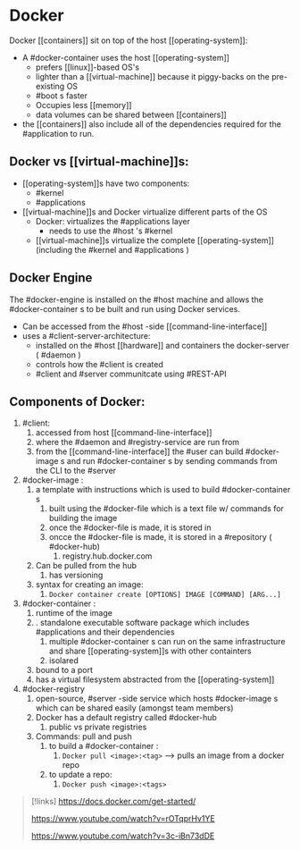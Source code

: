 
# Docker
Docker [[containers]] sit on top of the host [[operating-system]]:
- A #docker-container uses the host [[operating-system]]
	- prefers [[linux]]-based OS's
	- lighter than a [[virtual-machine]] because it piggy-backs on the pre-existing OS
	- #boot s faster
	- Occupies less [[memory]]
	- data volumes can be shared between [[containers]]
- the [[containers]] also include all of the dependencies required for the #application to run.

## Docker vs [[virtual-machine]]s:
- [[operating-system]]s have two components:
	- #kernel
	- #applications 
- [[virtual-machine]]s and Docker virtualize different parts of the OS
	- Docker: virtualizes the #applications layer
		- needs to use the #host 's #kernel
	- [[virtual-machine]]s virtualize the complete [[operating-system]] (including the #kernel and #applications )

## Docker Engine
The #docker-engine is installed on the #host machine and allows the #docker-container s to be built and run using Docker services.
- Can be accessed from the #host -side [[command-line-interface]]
- uses a #client-server-architecture:
	- installed on the #host [[hardware]] and containers the docker-server ( #daemon )
	- controls how the #client is created
	- #client and #server communitcate using #REST-API

## Components of Docker:
1. #client:
	1. accessed from host [[command-line-interface]]
	2. where the #daemon and #registry-service are run from
	3. from the [[command-line-interface]] the #user can build #docker-image s and run #docker-container s by sending commands from the CLI to the #server 
2. #docker-image :
	1. a template with instructions which is used to build #docker-container s 
		1. built using the #docker-file which is a text file w/ commands for building the image
		2. once the #docker-file is made, it is stored in 
		3. oncce the #docker-file is made, it is stored in a #repository ( #docker-hub)
			1. registry.hub.docker.com
	2. Can be pulled from the hub
		1. has versioning
	3. syntax for creating an image:
		1. `Docker container create [OPTIONS] IMAGE [COMMAND] [ARG...]`
3. #docker-container :
	1. runtime of the image
	2. . standalone executable software package which includes #applications and their dependencies
		1. multiple #docker-container s can run on the same infrastructure and share [[operating-system]]s with other containters
		2. isolared
	3. bound to a port
	4. has a virtual filesystem abstracted from the [[operating-system]]
4. #docker-registry
	1. open-source, #server -side service which hosts #docker-image s which can be shared easily (amongst team members)
	2. Docker has a default registry called #docker-hub 
		1. public vs private registries
	3. Commands: pull and push
		1. to build a #docker-container :
			1. `Docker pull <image>:<tag>` --> pulls an image from a docker repo
		2. to update a repo:
			1. `Docker push <image>:<tags>`


>[!links]
>https://docs.docker.com/get-started/
>
>https://www.youtube.com/watch?v=rOTqprHv1YE
>
>https://www.youtube.com/watch?v=3c-iBn73dDE
